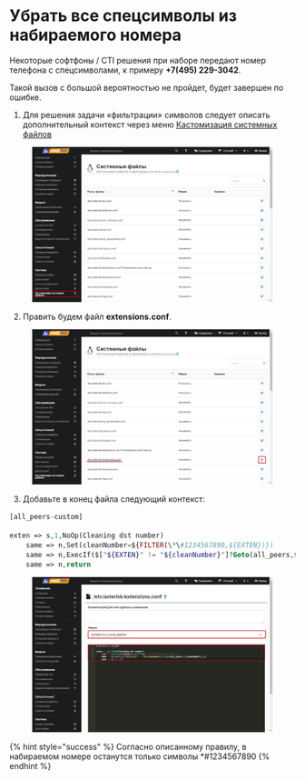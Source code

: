 # Убрать все спецсимволы из набираемого номера

Некоторые софтфоны / CTI решения при наборе передают номер телефона с спецсимволами, к примеру **+7(495) 229-3042**.

Такой вызов с большой вероятностью не пройдет, будет завершен по ошибке.

1. Для решения задачи «фильтрации» символов следует описать дополнительный контекст через меню [Кастомизация системных файлов](https://wiki.mikopbx.ru/custom-files)

<figure><img src="../../.gitbook/assets/1 (1) (1).png" alt=""><figcaption></figcaption></figure>

2. Править будем файл **extensions.conf**.&#x20;

<figure><img src="../../.gitbook/assets/2 (1) (1).png" alt=""><figcaption></figcaption></figure>

3. Добавьте в конец файла следующий контекст:

```php
[all_peers-custom]

exten => s,1,NoOp(Cleaning dst number)
	same => n,Set(cleanNumber=${FILTER(\*\#1234567890,${EXTEN})})
	same => n,ExecIf($["${EXTEN}" != "${cleanNumber}"]?Goto(all_peers,${cleanNumber},1))
	same => n,return
```

<figure><img src="../../.gitbook/assets/3 (1) (1).png" alt=""><figcaption></figcaption></figure>

{% hint style="success" %}
Согласно описанному правилу, в набираемом номере останутся только символы \*#1234567890
{% endhint %}
